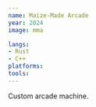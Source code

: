 ```yaml
---
name: Maize-Made Arcade
year: 2024
image: mma

langs:
- Rust
- C++
platforms:
tools:
---
```

Custom arcade machine.